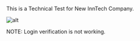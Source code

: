 This is a Technical Test for New InnTech Company.

![alt](https://www.newinntech.com/images/logo100.svg)

NOTE: Login verification is not working.